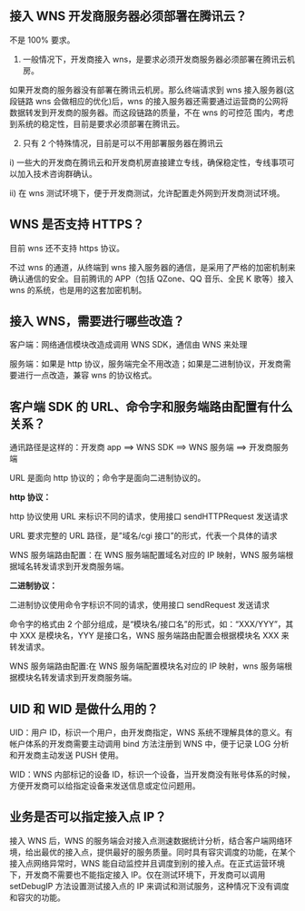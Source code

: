 ## 接入 WNS 开发商服务器必须部署在腾讯云？
不是 100% 要求。
 
1. 一般情况下，开发商接入 wns，是要求必须开发商服务器必须部署在腾讯云机房。

如果开发商的服务器没有部署在腾讯云机房。那么终端请求到 wns 接入服务器(这段链路 wns 会做相应的优化)后，wns 的接入服务器还需要通过运营商的公网将数据转发到开发商的服务器。而这段链路的质量，不在 wns 的可控范
围内，考虑到系统的稳定性，目前是要求必须部署在腾讯云。

2. 只有 2 个特殊情况，目前是可以不用部署服务器在腾讯云

i) 一些大的开发商在腾讯云和开发商机房直接建立专线，确保稳定性，专线事项可以加入技术咨询群确认。

ii) 在 wns 测试环境下，便于开发商测试，允许配置走外网到开发商测试环境。

## WNS 是否支持 HTTPS？
目前 wns 还不支持 https 协议。

不过 wns 的通道，从终端到 wns 接入服务器的通信，是采用了严格的加密机制来确认通信的安全。目前腾讯的 APP（包括 QZone、QQ 音乐、全民 K 歌等）接入 wns 的系统，也是用的这套加密机制。


## 接入 WNS，需要进行哪些改造？

客户端：网络通信模块改造成调用 WNS SDK，通信由 WNS 来处理

服务端：如果是 http 协议，服务端完全不用改造；如果是二进制协议，开发商需要进行一点改造，兼容 wns 的协议格式。

## 客户端 SDK 的 URL、命令字和服务端路由配置有什么关系？

通讯路径是这样的：开发商 app ==> WNS SDK ==> WNS 服务端 ==> 开发商服务端

URL 是面向 http 协议的；命令字是面向二进制协议的。

**http 协议：**

http 协议使用 URL 来标识不同的请求，使用接口 sendHTTPRequest 发送请求

URL 要求完整的 URL 路径，是”域名/cgi 接口”的形式，代表一个具体的请求

WNS 服务端路由配置：在 WNS 服务端配置域名对应的 IP 映射，WNS 服务端根据域名转发请求到开发商服务端。

**二进制协议：**

二进制协议使用命令字标识不同的请求，使用接口 sendRequest 发送请求

命令字的格式由 2 个部分组成，是“模块名/接口名”的形式，如：“XXX/YYY”，其中 XXX 是模块名，YYY 是接口名，WNS 服务端路由配置会根据模块名 XXX 来转发请求。

WNS 服务端路由配置:在 WNS 服务端配置模块名对应的 IP 映射，wns 服务端根据模块名转发请求到开发商服务端。

## UID 和 WID 是做什么用的？

UID：用户 ID，标识一个用户，由开发商指定，WNS 系统不理解具体的意义。有帐户体系的开发商需要主动调用 bind 方法注册到 WNS 中，便于记录 LOG 分析和开发商主动发送 PUSH 使用。

WID：WNS 内部标记的设备 ID，标识一个设备，当开发商没有账号体系的时候，方便开发商可以给指定设备来发送信息或定位问题用。

## 业务是否可以指定接入点 IP？

接入 WNS 后，WNS 的服务端会对接入点测速数据统计分析，结合客户端网络环境，给出最优的接入点，提供最好的服务质量。同时具有容灾调度的功能，在某个接入点网络异常时，WNS 能自动监控并且调度到别的接入点。在正式运营环境下，开发商不需要也不能指定接入 IP。仅在测试环境下，开发商可以调用 setDebugIP 方法设置测试接入点的 IP 来调试和测试服务，这种情况下没有调度和容灾的功能。